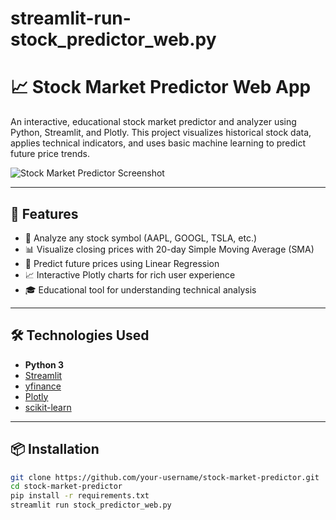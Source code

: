 # streamlit-run-stock_predictor_web.py


# 📈 Stock Market Predictor Web App

An interactive, educational stock market predictor and analyzer using Python, Streamlit, and Plotly. This project visualizes historical stock data, applies technical indicators, and uses basic machine learning to predict future price trends.

![Stock Market Predictor Screenshot](./screenshot.png)

---

## 🚀 Features

- 🔎 Analyze any stock symbol (AAPL, GOOGL, TSLA, etc.)
- 📊 Visualize closing prices with 20-day Simple Moving Average (SMA)
- 🔮 Predict future prices using Linear Regression
- 📈 Interactive Plotly charts for rich user experience
- 🎓 Educational tool for understanding technical analysis

---

## 🛠️ Technologies Used

- **Python 3**
- [Streamlit](https://streamlit.io/)
- [yfinance](https://pypi.org/project/yfinance/)
- [Plotly](https://plotly.com/python/)
- [scikit-learn](https://scikit-learn.org/)

---

## 📦 Installation

```bash
git clone https://github.com/your-username/stock-market-predictor.git
cd stock-market-predictor
pip install -r requirements.txt
streamlit run stock_predictor_web.py
